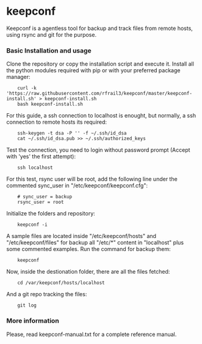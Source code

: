 keepconf
========

Keepconf is a agentless tool for backup and track files from remote hosts, using rsync and git for the purpose.


### Basic Installation and usage

Clone the repository or copy the installation script and execute it. Install all the python modules required with pip or with your preferred package manager:

        curl -k 'https://raw.githubusercontent.com/rfrail3/keepconf/master/keepconf-install.sh' > keepconf-install.sh
        bash keepconf-install.sh

For this guide, a ssh connection to localhost is enought, but normally, a ssh connection to remote hosts its required:

        ssh-keygen -t dsa -P '' -f ~/.ssh/id_dsa
        cat ~/.ssh/id_dsa.pub >> ~/.ssh/authorized_keys

Test the connection, you need to login without password prompt (Accept with 'yes' the first attempt):

        ssh localhost

For this test, rsync user will be root, add the following line under the commented sync_user in "/etc/keepconf/keepconf.cfg":

        # sync_user = backup
        rsync_user = root

Initialize the folders and repository:

        keepconf -i

A sample files are located inside "/etc/keepconf/hosts" and "/etc/keepconf/files" for backup all "/etc/*" content in "localhost" plus some commented examples.
Run the command for backup them:

        keepconf

Now, inside the destionation folder, there are all the files fetched:

        cd /var/keepconf/hosts/localhost

And a git repo tracking the files:

        git log


### More information

Please, read keepconf-manual.txt for a complete reference manual.

